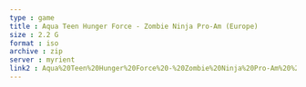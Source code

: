 ```yaml
---
type : game
title : Aqua Teen Hunger Force - Zombie Ninja Pro-Am (Europe)
size : 2.2 G
format : iso
archive : zip
server : myrient
link2 : Aqua%20Teen%20Hunger%20Force%20-%20Zombie%20Ninja%20Pro-Am%20%28Europe%29
---
```

